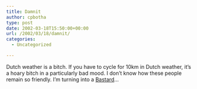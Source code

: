 ```yaml
---
title: Damnit
author: cpbotha
type: post
date: 2002-03-18T15:50:00+00:00
url: /2002/03/18/damnit/
categories:
  - Uncategorized

---
```

Dutch weather is a bitch. If you have to cycle for 10km in Dutch weather, it&#8217;s a hoary bitch in a particularly bad mood. I don&#8217;t know how these people remain so friendly. I&#8217;m turning into a [Bastard][1]&#8230;

 [1]: http://www.arrogantbastard.com/index2.html